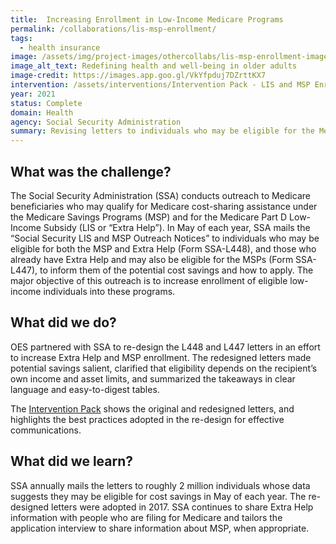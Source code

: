 ```yaml
---
title:  Increasing Enrollment in Low-Income Medicare Programs 
permalink: /collaborations/lis-msp-enrollment/
tags:
  - health insurance 
image: /assets/img/project-images/othercollabs/lis-msp-enrollment-image.webp
image_alt_text: Redefining health and well-being in older adults
image-credit: https://images.app.goo.gl/VkYfpduj7DZrttKX7
intervention: /assets/interventions/Intervention Pack - LIS and MSP Enrollment.pdf
year: 2021
status: Complete
domain: Health
agency: Social Security Administration
summary: Revising letters to individuals who may be eligible for the Medicare Part D Low-Income Subsidy and Medicare Savings Program
---
```


## What was the challenge?

The Social Security Administration (SSA) conducts outreach to Medicare beneficiaries who may qualify for Medicare cost-sharing assistance under the Medicare Savings Programs (MSP) and for the Medicare Part D Low-Income Subsidy (LIS or “Extra Help”). In May of each year, SSA mails the “Social Security LIS and MSP Outreach Notices” to individuals who may be eligible for both the MSP and Extra Help (Form SSA-L448), and those who already have Extra Help and may also be eligible for the MSPs (Form SSA-L447), to inform them of the potential cost savings and how to apply. The major objective of this outreach is to increase enrollment of eligible low-income individuals into these programs. 

## What did we do?

OES partnered with SSA to re-design the L448 and L447 letters in an effort to increase Extra Help and MSP enrollment. The redesigned letters made potential savings salient, clarified that eligibility depends on the recipient’s own income and asset limits, and summarized the takeaways in clear language and easy-to-digest tables.

The <a href="https://oes.gsa.gov/assets/interventions/Intervention Pack - LIS and MSP Enrollment.pdf">Intervention Pack</a> shows the original and redesigned letters, and highlights the best practices adopted in the re-design for effective communications.

## What did we learn?

SSA annually mails the letters to roughly 2 million individuals whose data suggests they may be eligible for cost savings in May of each year. The re-designed letters were adopted in 2017. SSA continues to share Extra Help information with people who are filing for Medicare and tailors the application interview to share information about MSP, when appropriate.
